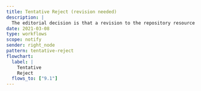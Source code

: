 ```yaml
---
title: Tentative Reject (revision needed)
description: |
  The editorial decision is that a revision to the repository resource under review is required before endorsement is possible. The author is emailed to explain that resubmission will have to be made through the repository (as before).
date: 2021-03-08
type: workflows
scope: notify
sender: right_node
pattern: tentative-reject
flowchart:
  label: |
    Tentative
    Reject
  flows_to: ["9.1"]
---
```


